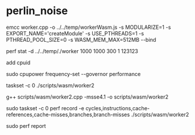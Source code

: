 # perlin_noise
emcc worker.cpp -o ../../temp/workerWasm.js     -s MODULARIZE=1     -s EXPORT_NAME='createModule'     -s USE_PTHREADS=1     -s PTHREAD_POOL_SIZE=0     -s  WASM_MEM_MAX=512MB     --bind

perf stat -d ../../temp/./worker 1000 1000 300 1 123123

add cpuid

sudo cpupower frequency-set --governor performance

taskset -c 0 ./scripts/wasm/worker2

g++ scripts/wasm/worker2.cpp -msse4.1 -o scripts/wasm/worker2

sudo taskset -c 0 perf record -e cycles,instructions,cache-references,cache-misses,branches,branch-misses ./scripts/wasm/worker2

sudo perf report
